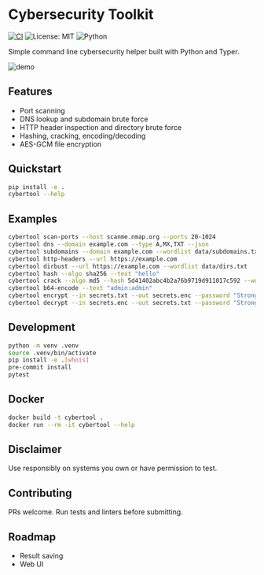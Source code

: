 # Cybersecurity Toolkit

[![CI](https://github.com/example/cybersecurity-toolkit/actions/workflows/ci.yml/badge.svg)](https://github.com/example/cybersecurity-toolkit/actions/workflows/ci.yml)
![License: MIT](https://img.shields.io/badge/License-MIT-blue.svg)
![Python](https://img.shields.io/badge/Python-3.11%2B-blue)

Simple command line cybersecurity helper built with Python and Typer.

![demo](docs/demo.gif)

## Features
- Port scanning
- DNS lookup and subdomain brute force
- HTTP header inspection and directory brute force
- Hashing, cracking, encoding/decoding
- AES-GCM file encryption

## Quickstart
```bash
pip install -e .
cybertool --help
```

## Examples
```bash
cybertool scan-ports --host scanme.nmap.org --ports 20-1024
cybertool dns --domain example.com --type A,MX,TXT --json
cybertool subdomains --domain example.com --wordlist data/subdomains.txt
cybertool http-headers --url https://example.com
cybertool dirbust --url https://example.com --wordlist data/dirs.txt
cybertool hash --algo sha256 --text "hello"
cybertool crack --algo md5 --hash 5d41402abc4b2a76b9719d911017c592 --wordlist data/rockyou-mini.txt
cybertool b64-encode --text "admin:admin"
cybertool encrypt --in secrets.txt --out secrets.enc --password "StrongPass#1"
cybertool decrypt --in secrets.enc --out secrets.txt --password "StrongPass#1"
```

## Development
```bash
python -m venv .venv
source .venv/bin/activate
pip install -e .[whois]
pre-commit install
pytest
```

## Docker
```bash
docker build -t cybertool .
docker run --rm -it cybertool --help
```

## Disclaimer
Use responsibly on systems you own or have permission to test.

## Contributing
PRs welcome. Run tests and linters before submitting.

## Roadmap
- Result saving
- Web UI

